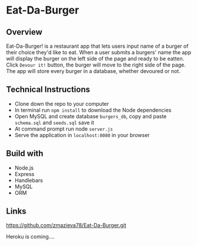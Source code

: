 # Eat-Da-Burger

## Overview

Eat-Da-Burger! is a restaurant app that lets users input name of a burger of their choice they'd like to eat. When a user submits a burgers' name the app will display the burger on the left side of the page and ready to be eatten. Click ``` Devour it! ``` button, the burger will move to the right side of the page. The app will store every burger in a database, whether devoured or not.

## Technical Instructions

- Clone down the repo to your computer
- In terminal run ``` npm install ``` to download the Node dependencies
- Open MySQL and create database ``` burgers_db ```, copy and paste ``` schema.sql ``` and ``` seeds.sql ``` save it
- At command prompt run node ``` server.js ```
- Serve the application in ``` localhost:8080 ``` in your browser

## Build with

- Node.js
- Express
- Handlebars
- MySQL
- ORM

## Links

https://github.com/zmazieva78/Eat-Da-Burger.git

Heroku is coming....


